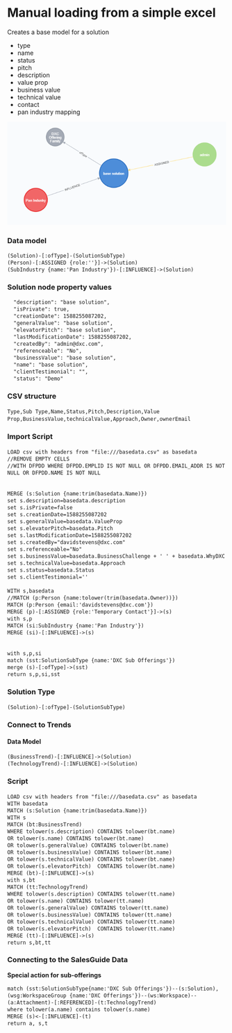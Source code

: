 # Manual loading from a simple excel
Creates a base model for a solution


- type
- name
- status
- pitch
- description
- value prop
- business value
- technical value
- contact
- pan industry mapping

![image](images/baseSolution.png)<br>

### Data model

~~~
(Solution)-[:ofType]-(SolutionSubType)
(Person)-[:ASSIGNED {role:''}]->(Solution)
(SubIndustry {name:'Pan Industry'})-[:INFLUENCE]->(Solution)
~~~

### Solution node property values
~~~
  "description": "base solution",
  "isPrivate": true,
  "creationDate": 1588255087202,
  "generalValue": "base solution",
  "elevatorPitch": "base solution",
  "lastModificationDate": 1588255087202,
  "createdBy": "admin@dxc.com",
  "referenceable": "No",
  "businessValue": "base solution",
  "name": "base solution",
  "clientTestimonial": "",
  "status": "Demo"
  ~~~


  ### CSV structure

 `Type,Sub Type,Name,Status,Pitch,Description,Value Prop,BusinessValue,technicalValue,Approach,Owner,ownerEmail`



### Import Script

~~~
LOAD csv with headers from "file:///basedata.csv" as basedata
//REMOVE EMPTY CELLS
//WITH DFPDD WHERE DFPDD.EMPLID IS NOT NULL OR DFPDD.EMAIL_ADDR IS NOT NULL OR DFPDD.NAME IS NOT NULL


MERGE (s:Solution {name:trim(basedata.Name)})
set s.description=basedata.description
set s.isPrivate=false 
set s.creationDate=1588255087202
set s.generalValue=basedata.ValueProp 
set s.elevatorPitch=basedata.Pitch
set s.lastModificationDate=1588255087202
set s.createdBy="davidstevens@dxc.com"
set s.referenceable="No"
set s.businessValue=basedata.BusinessChallenge + ' ' + basedata.WhyDXC
set s.technicalValue=basedata.Approach
set s.status=basedata.Status
set s.clientTestimonial=''

WITH s,basedata
//MATCH (p:Person {name:tolower(trim(basedata.Owner))})
MATCH (p:Person {email:'davidstevens@dxc.com'})
MERGE (p)-[:ASSIGNED {role:'Temporary Contact'}]->(s)
with s,p
MATCH (si:SubIndustry {name:'Pan Industry'})
MERGE (si)-[:INFLUENCE]->(s)


with s,p,si
match (sst:SolutionSubType {name:'DXC Sub Offerings'})
merge (s)-[:ofType]->(sst)
return s,p,si,sst

~~~


### Solution Type

`(Solution)-[:ofType]-(SolutionSubType)`




### Connect to Trends


#### Data Model
~~~
(BusinessTrend)-[:INFLUENCE]->(Solution)
(TechnologyTrend)-[:INFLUENCE]->(Solution)
~~~



### Script

~~~
LOAD csv with headers from "file:///basedata.csv" as basedata
WITH basedata
MATCH (s:Solution {name:trim(basedata.Name)})
WITH s
MATCH (bt:BusinessTrend)
WHERE tolower(s.description) CONTAINS tolower(bt.name)
OR tolower(s.name) CONTAINS tolower(bt.name)
OR tolower(s.generalValue) CONTAINS tolower(bt.name)
OR tolower(s.businessValue) CONTAINS tolower(bt.name)
OR tolower(s.technicalValue) CONTAINS tolower(bt.name)
OR tolower(s.elevatorPitch)  CONTAINS tolower(bt.name)
MERGE (bt)-[:INFLUENCE]->(s)
with s,bt
MATCH (tt:TechnologyTrend)
WHERE tolower(s.description) CONTAINS tolower(tt.name) 
OR tolower(s.name) CONTAINS tolower(tt.name)
OR tolower(s.generalValue) CONTAINS tolower(tt.name)
OR tolower(s.businessValue) CONTAINS tolower(tt.name)
OR tolower(s.technicalValue) CONTAINS tolower(tt.name)
OR tolower(s.elevatorPitch)  CONTAINS tolower(tt.name)
MERGE (tt)-[:INFLUENCE]->(s)
return s,bt,tt
~~~



### Connecting to the SalesGuide Data
**Special action for sub-offerings**


~~~
match (sst:SolutionSubType{name:'DXC Sub Offerings'})--(s:Solution),(wsg:WorkspaceGroup {name:'DXC Offerings'})--(ws:Workspace)--(a:Attachment)-[:REFERENCED]-(t:TechnologyTrend)
where tolower(a.name) contains tolower(s.name)
MERGE (s)<-[:INFLUENCE]-(t)
return a, s,t
~~~
